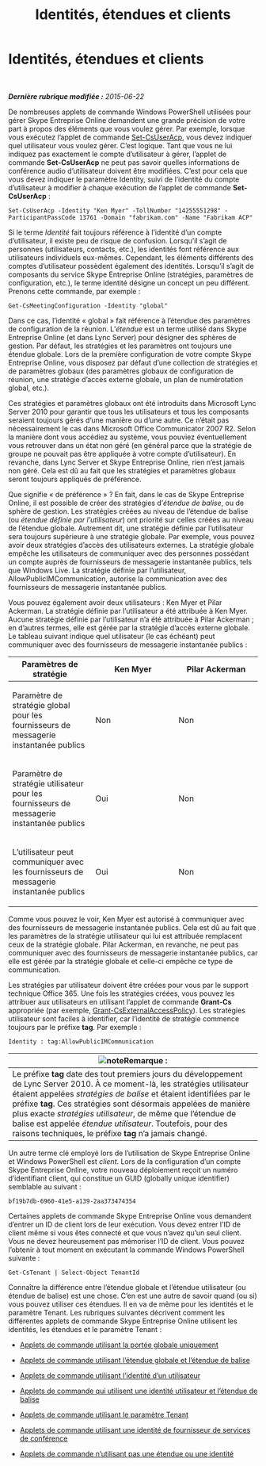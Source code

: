﻿---
title: Identités, étendues et clients
TOCTitle: Identités, étendues et clients
ms:assetid: 7cfa194a-2d01-4370-9b48-ee13ff597fa5
ms:mtpsurl: https://technet.microsoft.com/fr-fr/library/Dn362819(v=OCS.15)
ms:contentKeyID: 56269617
ms.date: 06/01/2017
mtps_version: v=OCS.15
ms.translationtype: HT
---

# Identités, étendues et clients

 

_**Dernière rubrique modifiée :** 2015-06-22_

De nombreuses applets de commande Windows PowerShell utilisées pour gérer Skype Entreprise Online demandent une grande précision de votre part à propos des éléments que vous voulez gérer. Par exemple, lorsque vous exécutez l’applet de commande [Set-CsUserAcp](https://docs.microsoft.com/en-us/powershell/module/skype/Set-CsUserAcp), vous devez indiquer quel utilisateur vous voulez gérer. C’est logique. Tant que vous ne lui indiquez pas exactement le compte d’utilisateur à gérer, l’applet de commande **Set-CsUserAcp** ne peut pas savoir quelles informations de conférence audio d’utilisateur doivent être modifiées. C’est pour cela que vous devez indiquer le paramètre Identity, suivi de l’identité du compte d’utilisateur à modifier à chaque exécution de l’applet de commande **Set-CsUserAcp** :

    Set-CsUserAcp -Identity "Ken Myer" -TollNumber "14255551298" -ParticipantPassCode 13761 -Domain "fabrikam.com" -Name "Fabrikam ACP"

Si le terme *Identité* fait toujours référence à l’identité d’un compte d’utilisateur, il existe peu de risque de confusion. Lorsqu’il s’agit de personnes (utilisateurs, contacts, etc.), les identités font référence aux utilisateurs individuels eux-mêmes. Cependant, les éléments différents des comptes d’utilisateur possèdent également des identités. Lorsqu’il s’agit de composants du service Skype Entreprise Online (stratégies, paramètres de configuration, etc.), le terme identité désigne un concept un peu différent. Prenons cette commande, par exemple :

    Get-CsMeetingConfiguration -Identity "global"

Dans ce cas, l’identité « global » fait référence à l’étendue des paramètres de configuration de la réunion. L’*étendue* est un terme utilisé dans Skype Entreprise Online (et dans Lync Server) pour désigner des sphères de gestion. Par défaut, les stratégies et les paramètres ont toujours une étendue globale. Lors de la première configuration de votre compte Skype Entreprise Online, vous disposez par défaut d’une collection de stratégies et de paramètres globaux (des paramètres globaux de configuration de réunion, une stratégie d’accès externe globale, un plan de numérotation global, etc.).

Ces stratégies et paramètres globaux ont été introduits dans Microsoft Lync Server 2010 pour garantir que tous les utilisateurs et tous les composants seraient toujours gérés d’une manière ou d’une autre. Ce n’était pas nécessairement le cas dans Microsoft Office Communicator 2007 R2. Selon la manière dont vous accédiez au système, vous pouviez éventuellement vous retrouver dans un état non géré (en général parce que la stratégie de groupe ne pouvait pas être appliquée à votre compte d’utilisateur). En revanche, dans Lync Server et Skype Entreprise Online, rien n’est jamais non géré. Cela est dû au fait que les stratégies et paramètres globaux seront toujours appliqués de préférence.

Que signifie « de préférence » ? En fait, dans le cas de Skype Entreprise Online, il est possible de créer des stratégies d’*étendue de balise*, ou de sphère de gestion. Les stratégies créées au niveau de l’étendue de balise (ou *étendue définie par l’utilisateur*) ont priorité sur celles créées au niveau de l’étendue globale. Autrement dit, une stratégie définie par l’utilisateur sera toujours supérieure à une stratégie globale. Par exemple, vous pouvez avoir deux stratégies d’accès des utilisateurs externes. La stratégie globale empêche les utilisateurs de communiquer avec des personnes possédant un compte auprès de fournisseurs de messagerie instantanée publics, tels que Windows Live. La stratégie définie par l’utilisateur, AllowPublicIMCommunication, autorise la communication avec des fournisseurs de messagerie instantanée publics.

Vous pouvez également avoir deux utilisateurs : Ken Myer et Pilar Ackerman. La stratégie définie par l’utilisateur a été attribuée à Ken Myer. Aucune stratégie définie par l’utilisateur n’a été attribuée à Pilar Ackerman ; en d’autres termes, elle est gérée par la stratégie d’accès externe globale. Le tableau suivant indique quel utilisateur (le cas échéant) peut communiquer avec des fournisseurs de messagerie instantanée publics :


<table>
<colgroup>
<col style="width: 33%" />
<col style="width: 33%" />
<col style="width: 33%" />
</colgroup>
<thead>
<tr class="header">
<th>Paramètres de stratégie</th>
<th>Ken Myer</th>
<th>Pilar Ackerman</th>
</tr>
</thead>
<tbody>
<tr class="odd">
<td><p>Paramètre de stratégie global pour les fournisseurs de messagerie instantanée publics</p></td>
<td><p>Non</p></td>
<td><p>Non</p></td>
</tr>
<tr class="even">
<td><p>Paramètre de stratégie utilisateur pour les fournisseurs de messagerie instantanée publics</p></td>
<td><p>Oui</p></td>
<td><p>Non</p></td>
</tr>
<tr class="odd">
<td><p>L’utilisateur peut communiquer avec les fournisseurs de messagerie instantanée publics</p></td>
<td><p>Oui</p></td>
<td><p>Non</p></td>
</tr>
</tbody>
</table>


Comme vous pouvez le voir, Ken Myer est autorisé à communiquer avec des fournisseurs de messagerie instantanée publics. Cela est dû au fait que les paramètres de la stratégie utilisateur qui lui est attribuée remplacent ceux de la stratégie globale. Pilar Ackerman, en revanche, ne peut pas communiquer avec des fournisseurs de messagerie instantanée publics, car elle est gérée par la stratégie globale et celle-ci empêche ce type de communication.

Les stratégies par utilisateur doivent être créées pour vous par le support technique Office 365. Une fois les stratégies créées, vous pouvez les attribuer aux utilisateurs en utilisant l’applet de commande **Grant-Cs** appropriée (par exemple, [Grant-CsExternalAccessPolicy](grant-csexternalaccesspolicy.md)). Les stratégies utilisateur sont faciles à identifier, car l’identité de stratégie commence toujours par le préfixe **tag**. Par exemple :

    Identity : tag:AllowPublicIMCommunication

<table>
<thead>
<tr class="header">
<th><img src="images/Gg398920.note(OCS.15).gif" title="note" alt="note" />Remarque :</th>
</tr>
</thead>
<tbody>
<tr class="odd">
<td>Le préfixe <strong>tag</strong> date des tout premiers jours du développement de Lync Server 2010. À ce moment-là, les stratégies utilisateur étaient appelées <em>stratégies de balise</em> et étaient identifiées par le préfixe <strong>tag</strong>. Ces stratégies sont désormais appelées de manière plus exacte <em>stratégies utilisateur</em>, de même que l’étendue de balise est appelée <em>étendue utilisateur</em>. Toutefois, pour des raisons techniques, le préfixe <strong>tag</strong> n’a jamais changé.</td>
</tr>
</tbody>
</table>


Un autre terme clé employé lors de l’utilisation de Skype Entreprise Online et Windows PowerShell est *client*. Lors de la configuration d’un compte Skype Entreprise Online, votre nouveau déploiement reçoit un numéro d’identifiant client, qui constitue un GUID (globally unique identifier) semblable au suivant :

    bf19b7db-6960-41e5-a139-2aa373474354

Certaines applets de commande Skype Entreprise Online vous demandent d’entrer un ID de client lors de leur exécution. Vous devez entrer l’ID de client même si vous êtes connecté et que vous n’avez qu’un seul client. Vous ne devez heureusement pas mémoriser l’ID de client. Vous pouvez l’obtenir à tout moment en exécutant la commande Windows PowerShell suivante :

    Get-CsTenant | Select-Object TenantId

Connaître la différence entre l’étendue globale et l’étendue utilisateur (ou étendue de balise) est une chose. C’en est une autre de savoir quand (ou si) vous pouvez utiliser ces étendues. Il en va de même pour les identités et le paramètre Tenant. Les rubriques suivantes décrivent comment les différentes applets de commande Skype Entreprise Online utilisent les identités, les étendues et le paramètre Tenant :

  - [Applets de commande utilisant la portée globale uniquement](cmdlets-in-skype-for-business-online-that-use-only-the-global-scope.md)

  - [Applets de commande utilisant l’étendue globale et l’étendue de balise](cmdlets-in-skype-for-business-online-that-use-the-global-scope-and-the-tag-scope.md)

  - [Applets de commande utilisant l’identité d’un utilisateur](cmdlets-in-skype-for-business-online-that-use-a-user-identity.md)

  - [Applets de commande qui utilisent une identité utilisateur et l’étendue de balise](cmdlets-in-skype-for-business-online-that-use-a-user-identity-and-the-tag-scope.md)

  - [Applets de commande utilisant le paramètre Tenant](cmdlets-in-skype-for-business-online-that-use-the-tenant-parameter.md)

  - [Applets de commande utilisant une identité de fournisseur de services de conférence](cmdlets-in-skype-for-business-online-that-use-a-conferencing-provider-identity.md)

  - [Applets de commande n’utilisant pas une étendue ou une identité](cmdlets-in-skype-for-business-online-that-do-not-use-a-scope-or-an-identity.md)

